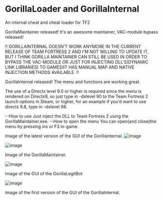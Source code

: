 # GorillaLoader and GorillaInternal
An internal cheat and cheat loader for TF2


GorillaMaintainer released! It's an awesome maintainer, VAC-module bypass released!

!! GORILLAINTERNAL DOESN'T WORK ANYMORE IN THE CURRENT RELEASE OF TEAM FORTRESS 2 AND I'M NOT WILLING TO UPDATE IT, BUT I THINK GORILLA MAINTAINER CAN STILL BE USED IN ORDER TO BYPASS THE VAC-MODULE OR JUST FOR INJECTING DLL'S(DYNAMIC LINK LIBRARIES) TO GAMES(IT HAS MANUAL MAP AND NATIVE INJECTION METHODS AVAILABLE. !!

GorillaInternal released! The menu and functions are working great.

The use of a Directx level 9.0 or higher is required since the menu is rendered on Directx9, so just type in -dxlevel 90 to the Team Fortress 2 launch options in Steam,
or higher, for an example if you'd want to use directx 9.8, type in -dxlevel 98.

--How to use
Just inject the DLL to Team Fortress 2 using the GorillaMaintainer.exe.
--How to open the menu
You can open(and close)the menu by pressing ins or F3 in-game.

Image of the latest version of the GUI of the Gorillainternal.
![image](https://github.com/FUFUGUA/GorillaLoader/assets/97225465/7f81ef5d-e0f9-41fa-8e2f-f0dcae82ea3e)





![image](https://github.com/FUFUGUA/GorillaLoader/assets/97225465/1cd02950-e5dc-424d-9082-f067a5a6f174)




Image of the GorillaMaintainer.

![image](https://github.com/FUFUGUA/GorillaLoader/assets/97225465/ee8ddd10-a1e1-47be-8ccd-48c90b8a303c)




Image of the GUI of the GorillaLegitBot

![image](https://github.com/FUFUGUA/GorillaLoader/assets/97225465/d60ede75-e914-4168-8a29-94fb1f71b02d)

Image of the first version of the GUI of the GorillaInternal.







